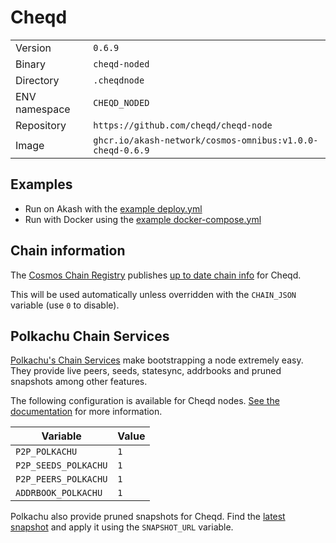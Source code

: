 # Cheqd

| | |
|---|---|
|Version|`0.6.9`|
|Binary|`cheqd-noded`|
|Directory|`.cheqdnode`|
|ENV namespace|`CHEQD_NODED`|
|Repository|`https://github.com/cheqd/cheqd-node`|
|Image|`ghcr.io/akash-network/cosmos-omnibus:v1.0.0-cheqd-0.6.9`|

## Examples

- Run on Akash with the [example deploy.yml](./deploy.yml)
- Run with Docker using the [example docker-compose.yml](./docker-compose.yml)

## Chain information

The [Cosmos Chain Registry](https://github.com/cosmos/chain-registry) publishes [up to date chain info](https://raw.githubusercontent.com/cosmos/chain-registry/master/cheqd/chain.json) for Cheqd.

This will be used automatically unless overridden with the `CHAIN_JSON` variable (use `0` to disable).

## Polkachu Chain Services

[Polkachu's Chain Services](https://www.polkachu.com/) make bootstrapping a node extremely easy. They provide live peers, seeds, statesync, addrbooks and pruned snapshots among other features.

The following configuration is available for Cheqd nodes. [See the documentation](../README.md#polkachu-services) for more information.

|Variable|Value|
|---|---|
|`P2P_POLKACHU`|`1`|
|`P2P_SEEDS_POLKACHU`|`1`|
|`P2P_PEERS_POLKACHU`|`1`|
|`ADDRBOOK_POLKACHU`|`1`|

Polkachu also provide pruned snapshots for Cheqd. Find the [latest snapshot](https://polkachu.com/tendermint_snapshots/akash) and apply it using the `SNAPSHOT_URL` variable.
